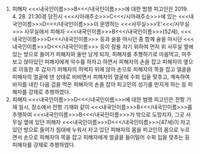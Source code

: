 1. 피해자 <<<내국인이름>>>B<<</내국인이름>>>에 대한 범행
피고인은 2019. 4. 28. 21:30경 당진시 <<<시아래주소>>>C<<</시아래주소>>>에 있는 <<<내국인이름>>>D<<</내국인이름>>>이 운영하는 <<<사무실>>>‘E'<<</사무실>>> 사무실에서 피해자 <<<내국인이름>>>B<<</내국인이름>>>(52세), <<<내국인이름>>>D<<</내국인이름>>> 등과 술을 마시던 중 함께 술을 마시던 <<<내국인이름>>>D<<</내국인이름>>> 등이 잠을 자기 위하여 먼저 위 사무실 옆에 있는 방으로 들어가 피해자와 둘만 남게 되자, 피해자를 추행하기로 마음먹고, 마주보고 앉아있던 피해자에게 악수를 하자고 하면서 피해자의 손을 잡고 피해자의 옆으로 이동한 후 갑자기 피해자의 허벅지 위에 앉아 손으로 피해자의 목을 잡고 얼굴을 피해자의 얼굴에 댄 상태로 비비면서 피해자의 얼굴에 수회 입을 맞추고, 계속하여 바지를 내린 다음 겁을 먹은 피해자의 손을 잡아 피고인의 성기를 만지게 하는 등 피해자를 강제로 추행하였다.
2. 피해자 <<<내국인이름>>>D<<</내국인이름>>>에 대한 범행
피고인은 전항 기재 일시, 장소에서 전항 기재와 같이 <<<내국인이름>>>B<<</내국인이름>>>를 추행하여 <<<내국인이름>>>B<<</내국인이름>>>가 밖으로 도망치자, 그곳 사무실 옆에 있던 피해자 <<<내국인이름>>>D<<</내국인이름>>>(47세)이 자고 있던 방으로 들어가 침대에 누워서 자고 있던 피해자의 몸을 피고인의 몸으로 누르면서 손으로 피해자의 목을 잡고 피해자에게 얼굴을 들이밀어 수회 입을 맞추는 등 피해자를 강제로 추행하였다.